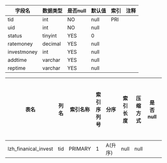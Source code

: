 |字段名|数据类型|是否null|默认值|索引|注释|
|------|--------|--------|------|----|----|
|tid|int|NO|null|PRI||
|uid|int|NO|null|||
|status|tinyint|YES|0|||
|ratemoney|decimal|YES|null|||
|investmoney|int|YES|null|||
|addtime|varchar|YES|null|||
|reptime|varchar|YES|null|||



|表名|列名|索引名称|索引序列号|分序|索引长度|压缩方式|是否null|是否重复|唯一值数目估计值|索引方法|列中描述索引信息|索引注释|
|----|----|--------|----------|----|--------|--------|--------|--------|----------------|--------|----------------|--------|
|lzh_finanical_invest|tid|PRIMARY|1|A(升序)|null|null||NO|438|BTREE|||
